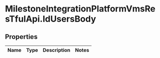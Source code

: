 # MilestoneIntegrationPlatformVmsResTfulApi.IdUsersBody

## Properties
Name | Type | Description | Notes
------------ | ------------- | ------------- | -------------
